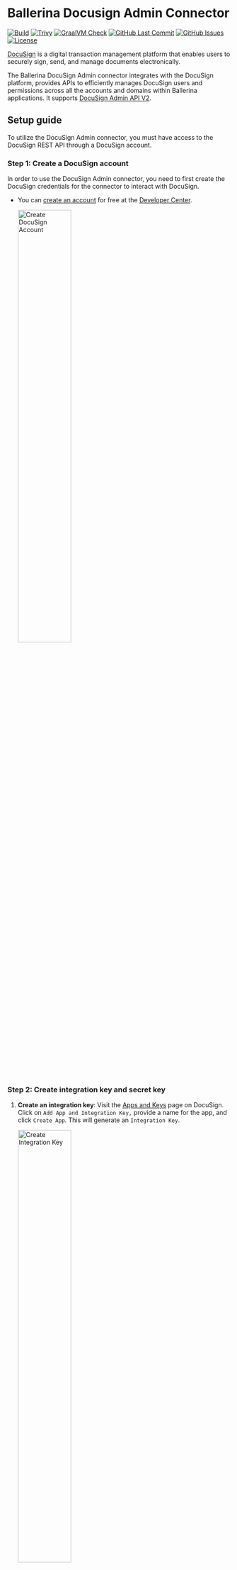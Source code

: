 # Ballerina Docusign Admin Connector

[![Build](https://github.com/ballerina-platform/module-ballerinax-docusign.dsadmin/actions/workflows/ci.yml/badge.svg)](https://github.com/ballerina-platform/module-ballerinax-docusign.dsadmin/actions/workflows/ci.yml)
[![Trivy](https://github.com/ballerina-platform/module-ballerinax-docusign.dsadmin/actions/workflows/trivy-scan.yml/badge.svg)](https://github.com/ballerina-platform/module-ballerinax-docusign.dsadmin/actions/workflows/trivy-scan.yml)
[![GraalVM Check](https://github.com/ballerina-platform/module-ballerinax-docusign.dsadmin/actions/workflows/build-with-bal-test-native.yml/badge.svg)](https://github.com/ballerina-platform/module-ballerinax-docusign.dsadmin/actions/workflows/build-with-bal-test-native.yml)
[![GitHub Last Commit](https://img.shields.io/github/last-commit/ballerina-platform/module-ballerinax-docusign.dsadmin.svg)](https://github.com/ballerina-platform/module-ballerinax-docusign.dsadmin/commits/main)
[![GitHub Issues](https://img.shields.io/github/issues/ballerina-platform/ballerina-library/module/docusign.dsadmin.svg?label=Open%20Issues)](https://github.com/ballerina-platform/ballerina-library/labels/module%2Fdocusign.dsadmin)
[![License](https://img.shields.io/badge/License-Apache%202.0-blue.svg)](https://opensource.org/licenses/Apache-2.0)

[DocuSign](https://www.docusign.com) is a digital transaction management platform that enables users to securely sign, send, and manage documents electronically.

The Ballerina DocuSign Admin connector integrates with the DocuSign platform, provides APIs to efficiently manages DocuSign users and permissions across all the accounts and domains within Ballerina applications. It supports [DocuSign Admin API V2](https://github.com/docusign/OpenAPI-Specifications/blob/master/admin.rest.swagger-v2.1.json).

## Setup guide

To utilize the DocuSign Admin connector, you must have access to the DocuSign REST API through a DocuSign account.

### Step 1: Create a DocuSign account

In order to use the DocuSign Admin connector, you need to first create the DocuSign credentials for the connector to interact with DocuSign.

- You can [create an account](https://go.docusign.com/o/sandbox/) for free at the [Developer Center](https://developers.docusign.com/).

    <img src="https://raw.githubusercontent.com/ballerina-platform/module-ballerinax-docusign.dsadmin/main/ballerina/resources/create-account.png" alt="Create DocuSign Account" width="50%">

### Step 2: Create integration key and secret key

1. **Create an integration key**: Visit the [Apps and Keys](https://admindemo.docusign.com/apps-and-keys) page on DocuSign. Click on `Add App and Integration Key,` provide a name for the app, and click `Create App`. This will generate an `Integration Key`.

    <img src="https://raw.githubusercontent.com/ballerina-platform/module-ballerinax-docusign.dsadmin/main/ballerina/resources/app-and-integration-key.png" alt="Create Integration Key" width="50%">

2. **Generate a secret key**: Under the `Authentication` section, click on `Add Secret Key`. This will generate a secret Key. Make sure to copy and save both the `Integration Key` and `Secret Key`.

    <img src="https://raw.githubusercontent.com/ballerina-platform/module-ballerinax-docusign.dsadmin/main/ballerina/resources/add-secret-key.png" alt="Add Secret Key" width="50%">

### Step 3: Generate refresh token

1. **Add a redirect URI**: Click on `Add URI` and enter your redirect URI (e.g., <http://www.example.com/callback>).

    <img src="https://raw.githubusercontent.com/ballerina-platform/module-ballerinax-docusign.dsadmin/main/ballerina/resources/add-redirect-uri.png" alt="Add Redirect URI" width="50%">

2. **Generate the encoded key**: The `Encoded Key` is a base64 encoded string of your `Integration key` and `Secret Key` in the format `{IntegrationKey:SecretKey}`. You can generate this in your web browser's console using the `btoa()` function: `btoa('IntegrationKey:SecretKey')`. You can either generate the encoded key from an online base64 encoder.

3. **Get the authorization code**: Visit the following URL in your web browser, replacing `{iKey}` with your Integration Key and `{redirectUri}` with your redirect URI.

    ```url
    https://account-d.docusign.com/oauth/auth?response_type=code&scope=signature%20organization_read%20group_read%20account_read%20permission_read%20user_read%20user_write&client_id={iKey}&redirect_uri={redirectUri}
    ```

    This will redirect you to your Redirect URI with a `code` query parameter. This is your `authorization code`.

4. **Get the refresh token**: Use the following `curl` command to get the refresh token, replacing `{encodedKey}` with your Encoded Key and `{codeFromUrl}` with your `authorization code`.

    ```bash
    curl --location 'https://account-d.docusign.com/oauth/token' \
    --header 'Authorization: Basic {encodedKey}' \
    --header 'Content-Type: application/x-www-form-urlencoded' \
    --data-urlencode 'code={codeFromUrl}' \
    --data-urlencode 'grant_type=authorization_code'
    ```

    The response will contain your refresh token. Use `https://account-d.docusign.com/oauth/token` as the refresh URL.

Remember to replace `{IntegrationKey:SecretKey}`, `{iKey}`, `{redirectUri}`, `{encodedKey}`, and `{codeFromUrl}` with your actual values.

Above is about using the DocuSign Admin API in the developer mode. If your app is ready to go live, you need to follow the guidelines given [here](https://developers.docusign.com/docs/admin-api/go-live/) to make it work.

## Quickstart

To use the DocuSign Admin connector in your Ballerina project, modify the `.bal` file as follows.

### Step 1: Import the module

Import the `ballerinax/docusign.dsadmin` module into your Ballerina project.

```ballerina
import ballerinax/docusign.dsadmin;
```

### Step 2: Instantiate a new connector

Create a `dsadmin:ConnectionConfig` with the obtained OAuth2.0 tokens and initialize the connector with it.

```ballerina
configurable string clientId = ?;
configurable string clientSecret = ?;
configurable string refreshToken = ?;
configurable string refreshUrl = ?;

dsadmin:Client docuSignClient = check new({
    auth: {
        clientId,
        clientSecret,
        refreshToken,
        refreshUrl
    }
});
```

### Step 3: Invoke the connector operation

You can now utilize the operations available within the connector.

```ballerina
public function main() returns error? {

    dsadmin:OrganizationsResponse orgResponse = check docuSignClient->/v2/organizations();

    dsadmin:OrganizationResponse[]? organizations = orgResponse.organizations;
    dsadmin:OrganizationResponse organization = organizations[0];

    dsadmin:NewUserResponse newUserResponse = check docuSignClient->/v2/organizations/[<string>organization.id]/users.post(
        {
            user_name: "user1",
            first_name: "name1",
            email: "user1@docusignmail.com",
            accounts: [
                {
                    id: accountId,
                    company_name: "Company"
                }
            ]
        }
    );
}
```

### Step 4: Run the Ballerina application

Use the following command to compile and run the Ballerina program.

```bash
bal run
```

## Examples

The DocuSign Admin connector provides practical examples illustrating usage in various scenarios. Explore these [examples](https://github.com/ballerina-platform/module-ballerinax-docusign.dsadmin/tree/main/examples).

1. [Manage user information with DocuSign Admin](https://github.com/ballerina-platform/module-ballerinax-docusign.dsadmin/tree/main/examples/manage-user-information)
    This example shows how to use DocuSign Admin API to to create users and retrieve user informations related to eSignature tasks.

2. [Access permissions in user accounts](https://github.com/ballerina-platform/module-ballerinax-docusign.dsadmin/tree/main/examples/permissions-in-organizations)
    This example shows how to use DocuSign Admin API to to view permission details of the user accounts.

## Issues and projects

The **Issues** and **Projects** tabs are disabled for this repository as this is part of the Ballerina library. To report bugs, request new features, start new discussions, view project boards, etc., visit the Ballerina library [parent repository](https://github.com/ballerina-platform/ballerina-library).

This repository only contains the source code for the package.

## Building from the source

### Prerequisites

1. Download and install Java SE Development Kit (JDK) version 17. You can download it from either of the following sources:

   - [Oracle JDK](https://www.oracle.com/java/technologies/downloads/)
   - [OpenJDK](https://adoptium.net/)

    > **Note:** After installation, remember to set the `JAVA_HOME` environment variable to the directory where JDK was installed.

2. Download and install [Ballerina Swan Lake](https://ballerina.io/).

3. Download and install [Docker](https://www.docker.com/get-started).

    > **Note**: Ensure that the Docker daemon is running before executing any tests.

4. Generate a Github access token with read package permissions, then set the following `env` variables:

    ```bash
   export packageUser=<Your GitHub Username>
   export packagePAT=<GitHub Personal Access Token>
    ```

### Build options

Execute the commands below to build from the source.

1. To build the package:

   ```bash
   ./gradlew clean build
   ```

2. To run the tests:

   ```bash
   ./gradlew clean test
   ```

3. To build the without the tests:

   ```bash
   ./gradlew clean build -x test
   ```

4. To debug package with a remote debugger:

   ```bash
   ./gradlew clean build -Pdebug=<port>
   ```

5. To debug with Ballerina language:

   ```bash
   ./gradlew clean build -PbalJavaDebug=<port>
   ```

6. Publish the generated artifacts to the local Ballerina central repository:

   ```bash
   ./gradlew clean build -PpublishToLocalCentral=true
   ```

7. Publish the generated artifacts to the Ballerina central repository:

   ```bash
   ./gradlew clean build -PpublishToCentral=true
   ```

## Contributing to Ballerina

As an open source project, Ballerina welcomes contributions from the community.

For more information, go to the [contribution guidelines](https://github.com/ballerina-platform/ballerina-lang/blob/master/CONTRIBUTING.md).

## Code of conduct

All contributors are encouraged to read the [Ballerina Code of Conduct](https://ballerina.io/code-of-conduct).

## Useful links

- Discuss code changes of the Ballerina project in [ballerina-dev@googlegroups.com](mailto:ballerina-dev@googlegroups.com).
- Chat live with us via our [Discord server](https://discord.gg/ballerinalang).
- Post all technical questions on Stack Overflow with the [#ballerina](https://stackoverflow.com/questions/tagged/ballerina) tag.
